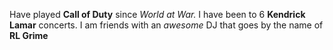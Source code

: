 Have played __Call of Duty__ since *World at War.* I have been to 6 **Kendrick Lamar** concerts. I am friends with an _awesome_ DJ that goes by the name of __RL Grime__
